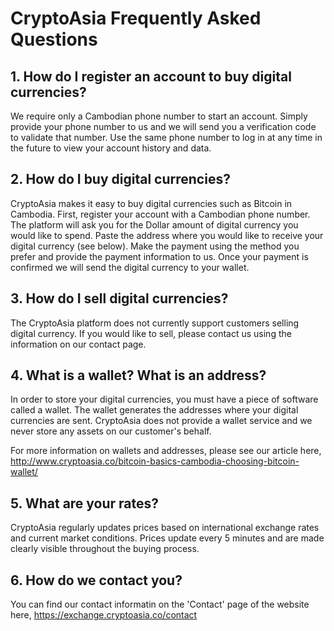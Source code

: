 # CryptoAsia Frequently Asked Questions


## 1.	How do I register an account to buy digital currencies?

We require only a Cambodian phone number to start an account. Simply provide your phone number to us and we will send you a verification code to validate that number. Use the same phone number to log in at any time in the future to view your account history and data.

## 2.	How do I buy digital currencies?

CryptoAsia makes it easy to buy digital currencies such as Bitcoin in Cambodia. First, register your account with a Cambodian phone number. The platform will ask you for the Dollar amount of digital currency you would like to spend. Paste the address where you would like to receive your digital currency (see below). Make the payment using the method you prefer and provide the payment information to us. Once your payment is confirmed we will send the digital currency to your wallet.

## 3.	How do I sell digital currencies?

The CryptoAsia platform does not currently support customers selling digital currency. If you would like to sell, please contact us using the information on our contact page.

## 4.	What is a wallet? What is an address?

In order to store your digital currencies, you must have a piece of software called a wallet. The wallet generates the addresses where your digital currencies are sent. CryptoAsia does not provide a wallet service and we never store any assets on our customer's behalf.

For more information on wallets and addresses, please see our article here, http://www.cryptoasia.co/bitcoin-basics-cambodia-choosing-bitcoin-wallet/

## 5.	What are your rates?

CryptoAsia regularly updates prices based on international exchange rates and current market conditions. Prices update every 5 minutes and are made clearly visible throughout the buying process.

## 6.	How do we contact you?

You can find our contact informatin on the 'Contact' page of the website here, https://exchange.cryptoasia.co/contact

